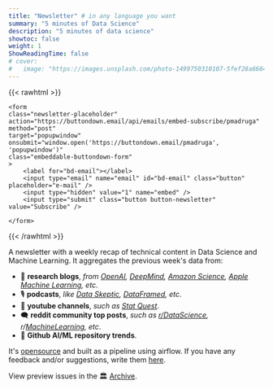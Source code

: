 ```yaml
---
title: "Newsletter" # in any language you want
summary: "5 minutes of Data Science"
description: "5 minutes of data science"
showtoc: false
weight: 1
ShowReadingTime: false
# cover:
#   image: "https://images.unsplash.com/photo-1499750310107-5fef28a66643?ixid=MnwxMjA3fDB8MHxwaG90by1wYWdlfHx8fGVufDB8fHx8&ixlib=rb-1.2.1&auto=format&fit=crop&w=1500&q=80"
---
```


{{< rawhtml >}}

<div class="newsletter-form-wrapper">

    <form
    class="newsletter-placeholder"
    action="https://buttondown.email/api/emails/embed-subscribe/pmadruga"
    method="post"
    target="popupwindow"
    onsubmit="window.open('https://buttondown.email/pmadruga', 'popupwindow')"
    class="embeddable-buttondown-form"
    >
        <label for="bd-email"></label>
        <input type="email" name="email" id="bd-email" class="button" placeholder="e-mail" />
        <input type="hidden" value="1" name="embed" />
        <input type="submit" class="button button-newsletter" value="Subscribe" />

    </form>

</div>
{{< /rawhtml >}}

A newsletter with a weekly recap of technical content in Data Science and Machine Learning. It aggregates the previous week's data from:

- 🧠 **research blogs**, _from [OpenAI](https://openai.com/), [DeepMind](https://www.deepmind.com/blog), [Amazon Science](https://www.amazon.science/blog), [Apple Machine Learning](https://machinelearning.apple.com/), etc_.
- 🎙️ **podcasts**, *like [Data Skeptic](https://dataskeptic.com/), [DataFramed](https://www.datacamp.com/podcast), etc*.
- 🎥 **youtube channels**, *such as [Stat Quest](https://www.youtube.com/c/joshstarmer)*.
- 🗨️ **reddit community top posts**, *such as [r/DataScience](https://www.reddit.com/r/datascience/), r/[MachineLearning](https://www.reddit.com/r/machinelearning/), etc*.
- 💟 **Github AI/ML repository trends**.

It's [opensource](https://github.com/pmadruga/etl-newsletter) and built as a pipeline using airflow. If you have any feedback and/or suggestions, write them [here](https://github.com/pmadruga/ETL-newsletter/issues).

View preview issues in the 🏛 [Archive](https://buttondown.email/pmadruga/archive/).
